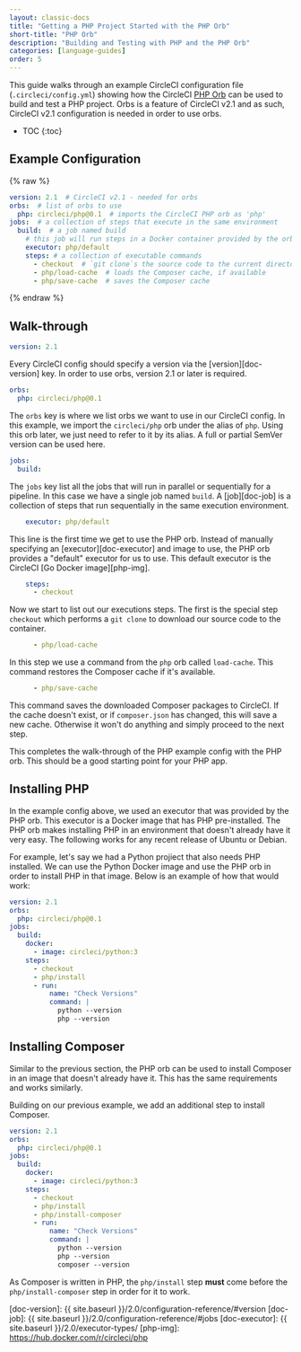 ```yaml
---
layout: classic-docs
title: "Getting a PHP Project Started with the PHP Orb"
short-title: "PHP Orb"
description: "Building and Testing with PHP and the PHP Orb"
categories: [language-guides]
order: 5
---
```


This guide walks through an example CircleCI configuration file (`.circleci/config.yml`) showing how the CircleCI [PHP Orb][php-orb] can be used to build and test a PHP project.
Orbs is a feature of CircleCI v2.1 and as such, CircleCI v2.1 configuration is needed in order to use orbs.

* TOC
{:toc}

## Example Configuration

{% raw %}
```yaml
version: 2.1  # CircleCI v2.1 - needed for orbs
orbs:  # list of orbs to use
  php: circleci/php@0.1  # imports the CircleCI PHP orb as 'php'
jobs:  # a collection of steps that execute in the same environment
  build:  # a job named build
    # this job will run steps in a Docker container provided by the orb
    executor: php/default
    steps: # a collection of executable commands
      - checkout  # `git clone`s the source code to the current directory
      - php/load-cache  # loads the Composer cache, if available
      - php/save-cache  # saves the Composer cache
```
{% endraw %}


## Walk-through

```yaml
version: 2.1
```

Every CircleCI config should specify a version via the [version][doc-version] key.
In order to use orbs, version 2.1 or later is required.

```yaml
orbs:
  php: circleci/php@0.1
```

The `orbs` key is where we list orbs we want to use in our CircleCI config.
In this example, we import the `circleci/php` orb under the alias of `php`.
Using this orb later, we just need to refer to it by its alias.
A full or partial SemVer version can be used here.

```yaml
jobs:
  build:
```

The `jobs` key list all the jobs that will run in parallel or sequentially for a pipeline.
In this case we have a single job named `build`.
A [job][doc-job] is a collection of steps that run sequentially in the same execution environment.

```yaml
    executor: php/default
```

This line is the first time we get to use the PHP orb.
Instead of manually specifying an [executor][doc-executor] and image to use, the PHP orb provides a "default" executor for us to use.
This default executor is the CircleCI [Go Docker image][php-img].

```yaml
    steps:
      - checkout
```

Now we start to list out our executions steps.
The first is the special step `checkout` which performs a `git clone` to download our source code to the container.

```yaml
      - php/load-cache
```

In this step we use a command from the `php` orb called `load-cache`.
This command restores the Composer cache if it's available.

```yaml
      - php/save-cache
```

This command saves the downloaded Composer packages to CircleCI.
If the cache doesn't exist, or if `composer.json` has changed, this will save a new cache.
Otherwise it won't do anything and simply proceed to the next step.

This completes the walk-through of the PHP example config with the PHP orb.
This should be a good starting point for your PHP app.


## Installing PHP

In the example config above, we used an executor that was provided by the PHP orb.
This executor is a Docker image that has PHP pre-installed.
The PHP orb makes installing PHP in an environment that doesn't already have it very easy.
The following works for any recent release of Ubuntu or Debian.

For example, let's say we had a Python projiect that also needs PHP installed.
We can use the Python Docker image and use the PHP orb in order to install PHP in that image.
Below is an example of how that would work:

```yaml
version: 2.1
orbs:
  php: circleci/php@0.1
jobs:
  build:
    docker:
      - image: circleci/python:3
    steps:
      - checkout
      - php/install
      - run:
          name: "Check Versions"
          command: |
            python --version
            php --version
```


## Installing Composer

Similar to the previous section, the PHP orb can be used to install Composer in an image that doesn't already have it.
This has the same requirements and works similarly.

Building on our previous example, we add an additional step to install Composer.

```yaml
version: 2.1
orbs:
  php: circleci/php@0.1
jobs:
  build:
    docker:
      - image: circleci/python:3
    steps:
      - checkout
      - php/install
      - php/install-composer
      - run:
          name: "Check Versions"
          command: |
            python --version
            php --version
            composer --version
```

As Composer is written in PHP, the `php/install` step **must** come before the `php/install-composer` step in order for it to work.



[php-orb]: https://circleci.com/orbs/registry/orb/circleci/php
[doc-version]: {{ site.baseurl }}/2.0/configuration-reference/#version
[doc-job]: {{ site.baseurl }}/2.0/configuration-reference/#jobs
[doc-executor]: {{ site.baseurl }}/2.0/executor-types/
[php-img]: https://hub.docker.com/r/circleci/php
